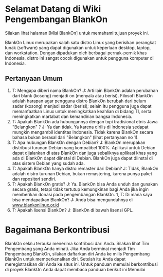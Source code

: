 # Selamat Datang di Wiki Pengembangan BlankOn

Silakan lihat halaman [Misi BlankOn] untuk memahami tujuan proyek ini.

BlankOn Linux merupakan salah satu distro Linux yang berisikan perangkat lunak (software) yang dapat digunakan untuk keperluan desktop, laptop, dan workstation. Dengan dipadukan oleh berbagai pernak-pernik khas Indonesia, distro ini sangat cocok digunakan untuk pengguna komputer di Indonesia.

## Pertanyaan Umum

1. T: Mengapa diberi nama BlankOn?
J: Arti lain BlankOn adalah perubahan dari blank (kosong) menjadi on (menyala atau berisi). Filosofi BlankOn adalah harapan agar pengguna distro BlankOn berubah dari belum sadar (kosong) menjadi sadar (berisi); selain itu pengguna juga dapat memanfaatkan Linux untuk meningkatkan keahlian di bidang TI, serta meningkatkan martabat dan kemandirian bangsa Indonesia.
1. T: Apakah BlankOn ada hubungannya dengan topi tradisional etnis Jawa "Belangkon" ?
J: Ya dan tidak. Ya karena dirilis di Indonesia sedapat mungkin mengambil identitas Indonesia. Tidak karena BlankOn secara bahasa bukan berasal dari "Belangkon" (lihat pertanyaan no 1).
1. T: Apa hubungan BlankOn dengan Debian?
J: BlankOn merupakan distribusi turunan Debian yang kompatibel 100%. Aplikasi untuk Debian dapat dijalankan di atas BlankOn dan juga sebaliknya aplikasi khas yang ada di BlankOn dapat diinstal di Debian. BlankOn juga dapat diinstal di atas sistem Debian yang sudah ada.
1. T: Apakah BlankOn hanya distro remaster dari Debian?
J: Tidak, BlankOn adalah distro turunan Debian, bukan remastering, karena punya paket dan repositori sendiri.
1. T: Apakah BlankOn gratis?
J: Ya. BlankOn bisa Anda unduh dan gunakan secara gratis, tetapi tidak tertutup kemungkinan bagi Anda jika ingin memberikan donasi pada pengembangan BlankOn.
1, T: Di mana saya bisa mendapatkan BlankOn?
J: Anda bisa mengunduhnya di www.blankonlinux.or.id
1. T: Apakah lisensi BlankOn?
J: BlankOn di bawah lisensi GPL.

# Bagaimana Berkontribusi

BlankOn selalu terbuka menerima kontribusi dari Anda. Silakan lihat Tim Pengembang yang Anda minati. Jika Anda berminat menjadi Tim Pengembang BlankOn, silakan daftarkan diri Anda ke milis Pengembang BlankOn untuk memperkenalkan diri. Setelah itu Anda dapat meregistrasikan diri Anda ke situs ini. Untuk panduan memulai berkontribusi di proyek BlankOn Anda dapat membaca panduan berikut ini Memulai
